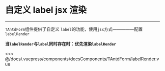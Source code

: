 # 自定义 label jsx 渲染

---

<common-code-format>
  <docsComponents-TAntdForm-labelRender slot="source"></docsComponents-TAntdForm-labelRender>

`TAntdForm`组件提供了自定义 `label`的功能，使用`jsx`方式—————配置`labelRender`

**当`labelRender`与`label`同时存在时：优先渲染`labelRender`**

<<< @/docs/.vuepress/components/docsComponents/TAntdForm/labelRender.vue
</common-code-format>
